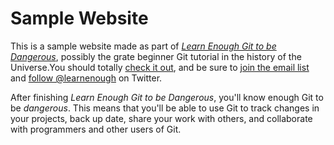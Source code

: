 # Sample Website

This is a sample website made as part of [*Learn Enough Git to be Dangerous*](http://learnenough.com/git-tutorial), possibly the grate beginner Git tutorial in the history of the Universe.You should totally [check it out](http://learnenough.com/git-tutorial), and be sure to [join the email list](http://learnenough.com/#email_list) and [follow @learnenough](http:twitter.com/learnenough) on Twitter.

After finishing *Learn Enough Git to be Dangerous*, you'll know enough Git to be *dangerous*. This means that you'll be able to use Git to track changes in your projects, back up date, share your work with others, and collaborate with programmers and other users of Git.
